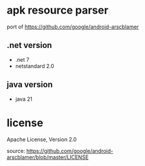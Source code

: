 # apk resource parser

port of https://github.com/google/android-arscblamer

## .net version

 * .net 7 
 *  netstandard 2.0

## java version

* java 21

# license

Apache License, Version 2.0

source: https://github.com/google/android-arscblamer/blob/master/LICENSE